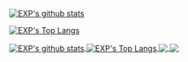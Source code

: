 

<!-- Create By https://github.com/anuraghazra/github-readme-stats -->

[![EXP's github stats](https://github-readme-stats.vercel.app/api?username=lyy289065406&count_private=true&show_icons=true&theme=radical)](https://exp-blog.com)

[![EXP's Top Langs](https://github-readme-stats.vercel.app/api/top-langs/?username=lyy289065406&layout=compact&theme=cobalt&hide=HTML)](https://exp-blog.com)



<a href="https://exp-blog.com">
  <img align="center" src="https://github-readme-stats.vercel.app/api?username=lyy289065406&count_private=true&show_icons=true&theme=radical" alt="EXP's github stats" />
</a>
<a href="https://exp-blog.com">
  <img align="center" src="https://github-readme-stats.vercel.app/api/top-langs/?username=lyy289065406&layout=compact&theme=cobalt&hide=HTML" alt="EXP's Top Langs" />
</a>

<a href="https://github.com/anuraghazra/github-readme-stats">
  <img align="center" src="https://github-readme-stats.vercel.app/api/pin/?username=lyy289065406&repo=re0-web&theme=radical" />
</a>    
<a href="https://github.com/anuraghazra/anuraghazra.github.io">
  <img align="center" src="https://github-readme-stats.vercel.app/api/pin/?username=lyy289065406&repo=lyy289065406.github.io&theme=radical" />
</a>

<!--
### Hi there 👋

**lyy289065406/lyy289065406** is a ✨ _special_ ✨ repository because its `README.md` (this file) appears on your GitHub profile.

Here are some ideas to get you started:

- 🔭 I’m currently working on ...
- 🌱 I’m currently learning ...
- 👯 I’m looking to collaborate on ...
- 🤔 I’m looking for help with ...
- 💬 Ask me about ...
- 📫 How to reach me: ...
- 😄 Pronouns: ...
- ⚡ Fun fact: ...



https://my.oschina.net/u/2446442/blog/4422846
https://juejin.im/post/6857655197020356621
https://simonwillison.net/2020/Jul/10/self-updating-profile-readme/
https://github.com/lyy289065406/gautamkrishnar
https://github.com/lyy289065406/simonw
-->



